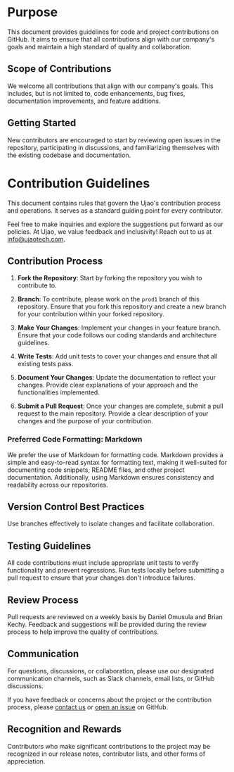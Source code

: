 # Purpose

This document provides guidelines for code and project contributions on GitHub. It aims to ensure that all contributions align with our company's goals and maintain a high standard of quality and collaboration.

## Scope of Contributions

We welcome all contributions that align with our company's goals. This includes, but is not limited to, code enhancements, bug fixes, documentation improvements, and feature additions.

## Getting Started

New contributors are encouraged to start by reviewing open issues in the repository, participating in discussions, and familiarizing themselves with the existing codebase and documentation.

# Contribution Guidelines

This document contains rules that govern the Ujao's contribution process and operations. It serves as a standard guiding point for every contributor.

Feel free to make inquiries and explore the suggestions put forward as our policies. At Ujao, we value feedback and inclusivity! Reach out to us at [info@ujaotech.com](mailto:info@ujaotech.com).

## Contribution Process

1. **Fork the Repository**: Start by forking the repository you wish to contribute to.

2. **Branch**: To contribute, please work on the `prod1` branch of this repository. Ensure that you fork this repository and create a new branch for your contribution within your forked repository.

3. **Make Your Changes**: Implement your changes in your feature branch. Ensure that your code follows our coding standards and architecture guidelines.

4. **Write Tests**: Add unit tests to cover your changes and ensure that all existing tests pass.

5. **Document Your Changes**: Update the documentation to reflect your changes. Provide clear explanations of your approach and the functionalities implemented.

6. **Submit a Pull Request**: Once your changes are complete, submit a pull request to the main repository. Provide a clear description of your changes and the purpose of your contribution.

### Preferred Code Formatting: Markdown

We prefer the use of Markdown for formatting code. Markdown provides a simple and easy-to-read syntax for formatting text, making it well-suited for documenting code snippets, README files, and other project documentation. Additionally, using Markdown ensures consistency and readability across our repositories.

## Version Control Best Practices

Use branches effectively to isolate changes and facilitate collaboration.

## Testing Guidelines

All code contributions must include appropriate unit tests to verify functionality and prevent regressions.
Run tests locally before submitting a pull request to ensure that your changes don't introduce failures.

## Review Process

Pull requests are reviewed on a weekly basis by Daniel Omusula and Brian Kechy. Feedback and suggestions will be provided during the review process to help improve the quality of contributions.

## Communication

For questions, discussions, or collaboration, please use our designated communication channels, such as Slack channels, email lists, or GitHub discussions.

If you have feedback or concerns about the project or the contribution process, please [contact us](mailto:info@ujaotech.com) or [open an issue](link-to-issue-tracker) on GitHub.

## Recognition and Rewards

Contributors who make significant contributions to the project may be recognized in our release notes, contributor lists, and other forms of appreciation.